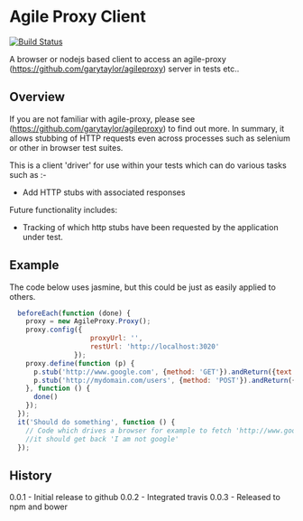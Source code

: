 Agile Proxy Client
==================

[![Build Status](https://travis-ci.org/garytaylor/agile-proxy-client.svg?branch=master)](https://travis-ci.org/garytaylor/agile-proxy-client)

A browser or nodejs based client to access an agile-proxy (https://github.com/garytaylor/agileproxy) server in tests etc..

## Overview

If you are not familiar with agile-proxy, please see (https://github.com/garytaylor/agileproxy) to find out more.  In summary, it allows stubbing of HTTP requests even across processes such as selenium or other in browser test suites.

This is a client 'driver' for use within your tests which can do various tasks such as :-
* Add HTTP stubs with associated responses

Future functionality includes:
* Tracking of which http stubs have been requested by the application under test.

## Example

The code below uses jasmine, but this could be just as easily applied to others.

```javascript
  beforeEach(function (done) {
    proxy = new AgileProxy.Proxy();
    proxy.config({
                    proxyUrl: '',
                    restUrl: 'http://localhost:3020'
                });
    proxy.define(function (p) {
      p.stub('http://www.google.com', {method: 'GET'}).andReturn({text: 'I am not google'});
      p.stub('http://mydomain.com/users', {method: 'POST'}).andReturn({json: {name: 'Test User', id: 10}});
    }, function () {
      done()
    });
  });
  it('Should do something', function () {
    // Code which drives a browser for example to fetch 'http://www.google.com'
    //it should get back 'I am not google'
  });

```

## History
0.0.1 - Initial release to github
0.0.2 - Integrated travis
0.0.3 - Released to npm and bower
